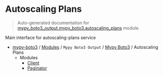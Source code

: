 # Autoscaling Plans

> Auto-generated documentation for [mypy_boto3_output.mypy_boto3.autoscaling_plans](https://github.com/vemel/mypy_boto3/blob/master/mypy_boto3_output/mypy_boto3/autoscaling_plans/__init__.py) module.

Main interface for autoscaling-plans service

- [mypy-boto3](../../../README.md#mypy_boto3) / [Modules](../../../MODULES.md#mypy-boto3-modules) / `Mypy Boto3 Output` / [Mypy Boto3](../index.md#mypy-boto3) / Autoscaling Plans
    - Modules
        - [Client](client.md#client)
        - [Paginator](paginator.md#paginator)
